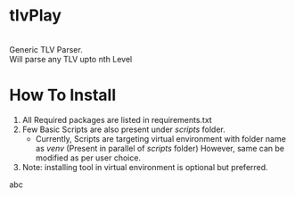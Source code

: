 # tlvPlay

<BR>Generic TLV Parser.
<BR>Will parse any TLV upto nth Level

# How To Install

<ol>
<li>All Required packages are listed in requirements.txt
<li>Few Basic Scripts are also present under <i>scripts</i> folder.
<ul>
<li>Currently, Scripts are targeting virtual environment with folder name as <i>venv</i> (Present in parallel of <i>scripts</i> folder)
        However, same can be modified as per user choice.
</ul>
<li>Note: installing tool in virtual environment is optional but preferred.
</ol>
abc
